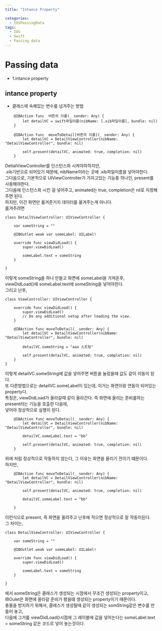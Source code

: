 ```yaml
---
title: "Intance Property"

categories:
  - IOSPassingData
tags:
  - IOS
  - Swift
  - Passing data
---
```


# Passing data
- 1.intance property

## intance property
- 클래스에 속해있는 변수를 넘겨주는 방법  

~~~
    @IBAction func  버튼의 이름(_ sender: Any) {
        let detailVC = swift파일이름(nibName: [.xib파일이름], bundle: nil)
    }
~~~

~~~
    @IBAction func  moveToDetail[버튼의 이름](_ sender: Any) {
        let detailVC = DetailViewController(nibName: "DetailViewController", bundle: nil)
        
        self.present(detailVC, animated: true, completion: nil)
    }
~~~
DetialViewController를 인스턴스화 시켜야하하지만,  
.xib기반으로 되어있기 때문에, nibName이라는 곳에 .xib파일이름을 넣어야한다.  
그다음으로, 기본적으로 UIViewController가 가지고있는 기능중 하나인, present를 사용해야한다.  
그다음에 인스턴스화 시킨 걸 넣어주고, animated는 true, completion은 nil로 지정해주면 된다.  
하지만, 이건 화면만 옮겨준거지 데이터를 옮겨주는게 아니다.  
옮겨주려면
~~~
class DetailViewController: UIViewController {
    
    var someString = ""

    @IBOutlet weak var someLabel: UILabel!
    
    override func viewDidLoad() {
        super.viewDidLoad()

        someLabel.text = someString
    }

}
~~~
이렇게 someString을 하나 만들고 화면에 someLabel을 가져온후,  
viewDidLoad()에 someLabel.text에 someString을 넣어야한다.  
그리고 난후, 
~~~
class ViewController: UIViewController {

    override func viewDidLoad() {
        super.viewDidLoad()
        // Do any additional setup after loading the view.
    }

    @IBAction func moveToDetail(_ sender: Any) {
        let detailVC = DetailViewController(nibName: "DetailViewController", bundle: nil)
            
        detailVC.someString = "aaa 스트링"
        
        self.present(detailVC, animated: true, completion: nil)
    }
}
~~~
이렇게 detailVC.someString에 값을 넣어주면 버튼을 눌렀을때 값도 같이 이동이 된다.  
또 다른방법으로는 detailVC.someLabel이 있는데, 이거는 화면이랑 연동이 되어있는 property다.  
특징은, viewDidLoad가 올라갈때 같이 올라간다. 즉 화면에 올리는 준비를하는 present라는 기능을 호출한 다음에,  
넣어야 정상적으로 실행이 된다.  
~~~
    @IBAction func moveToDetail(_ sender: Any) {
        let detailVC = DetailViewController(nibName: "DetailViewController", bundle: nil)
            
        detailVC.someLabel.text = "bb"
        
        self.present(detailVC, animated: true, completion: nil)
    }
~~~
위에 처럼 정상적으로 작동하지 않는다, 그 이유는 화면을 올리기 전이기 떄문이다.  
하지만,  
~~~
    @IBAction func moveToDetail(_ sender: Any) {
        let detailVC = DetailViewController(nibName: "DetailViewController", bundle: nil)
        
        self.present(detailVC, animated: true, completion: nil)
    
        detailVC.someLabel.text = "bb"

    }
~~~
이런식으로 present, 즉 화면을 올려주고 난후에 적으면 정상적으로 잘 작동이된다.  
그 차이는,
~~~
class DetailViewController: UIViewController {
    
    var someString = ""

    @IBOutlet weak var someLabel: UILabel!
    
    override func viewDidLoad() {
        super.viewDidLoad()

        someLabel.text = someString
    }

}
~~~
에서 someString은 클래스가 생성되는 시점에서 무조건 생성되는 property이고,  
IBOulet은 화면에 올라갈 준비가 됐을떄 생성되는 property이기 때문이다.  
충돌을 방지하기 위해서, 클래스가 생성될때 같이 생성되는 somString같은 변수를 만들어 놓고,  
다음에 그거를 viewDidLoad()시점에 그 레이블에 값을 넣어논다는 someLabel.text = someString 같은 코드르 넣어 놓는것이다.  
 


